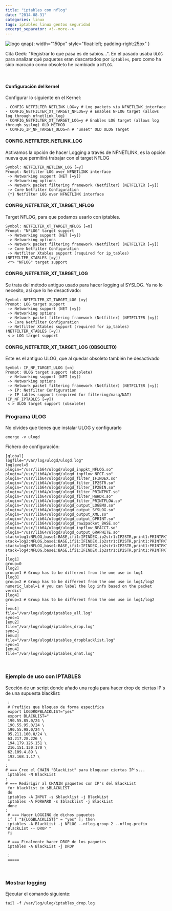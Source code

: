 ```yaml
---
title: "iptables con nflog"
date: "2014-08-31"
categories: linux
tags: iptables linux gentoo seguridad
excerpt_separator: <!--more-->
---
```



![logo qnap](/assets/img/original/imagenes_web111.jpg){: width="150px" style="float:left; padding-right:25px" } 

Cita Geek: "Registrar lo que pasa es de sabios...". En el pasado usaba `ULOG` para analizar qué paquetes eran descartados por `iptables`, pero como ha sido marcado como obsoleto he cambiado a `NFLOG`.

<br clear="left"/>
<!--more-->


#### Configuración del kernel

Configurar lo siguiente en el Kernel:

```config
- CONFIG_NETFILTER_NETLINK_LOG=y # Log packets via NFNETLINK interface
- CONFIG_NETFILTER_XT_TARGET_NFLOG=y # Enables NFLOG target (allows log through nfnetlink_log)
- CONFIG_NETFILTER_XT_TARGET_LOG=y # Enables LOG target (allows log through syslog) OLD METHOD
- CONFIG_IP_NF_TARGET_ULOG=n # "unset" OLD ULOG Target
```

#### CONFIG_NETFILTER_NETLINK_LOG

Activamos la opción de hacer Logging a través de NFNETLINK, es la opción nueva que permitirá trabajar con el target NFLOG

```kernel
Symbol: NETFILTER_NETLINK_LOG [=y]
Prompt: Netfilter LOG over NFNETLINK interface
 -> Networking support (NET [=y])
 -> Networking options
 -> Network packet filtering framework (Netfilter) (NETFILTER [=y])
 -> Core Netfilter Configuration
 {*} Netfilter LOG over NFNETLINK interface
```

#### CONFIG_NETFILTER_XT_TARGET_NFLOG

Target NFLOG, para que podamos usarlo con iptables.

```kernel
Symbol: NETFILTER_XT_TARGET_NFLOG [=m] 
Prompt: "NFLOG" target support
 -> Networking support (NET [=y]) 
 -> Networking options
 -> Network packet filtering framework (Netfilter) (NETFILTER [=y]) 
 -> Core Netfilter Configuration
 -> Netfilter Xtables support (required for ip_tables) (NETFILTER_XTABLES [=y]) 
 <*> "NFLOG" target support
```

#### CONFIG_NETFILTER_XT_TARGET_LOG

Se trata del método antiguo usado para hacer logging al SYSLOG. Ya no lo necesito, así que lo he desactivado:

```kernel
Symbol: NETFILTER_XT_TARGET_LOG [=y]
Prompt: LOG target support
 -> Networking support (NET [=y])
 -> Networking options 
 -> Network packet filtering framework (Netfilter) (NETFILTER [=y]) 
 -> Core Netfilter Configuration 
 -> Netfilter Xtables support (required for ip_tables) (NETFILTER_XTABLES [=y])
 < > LOG target support
```

#### CONFIG_NETFILTER_XT_TARGET_LOG (OBSOLETO)

Este es el antiguo ULOG, que al quedar obsoleto también he desactivado

```kernel
Symbol: IP_NF_TARGET_ULOG [=n] 
Prompt: ULOG target support (obsolete) 
 -> Networking support (NET [=y])
 -> Networking options
 -> Network packet filtering framework (Netfilter) (NETFILTER [=y])
 -> IP: Netfilter Configuration
 -> IP tables support (required for filtering/masq/NAT) (IP_NF_IPTABLES [=y])
 < > ULOG target support (obsolete)
```

### Programa ULOG

No olvides que tienes que instalar ULOG y configurarlo

```console
emerge -v ulogd
```

Fichero de configuración:

```config
[global]
logfile="/var/log/ulogd/ulogd.log"
loglevel=5
plugin="/usr/lib64/ulogd/ulogd_inppkt_NFLOG.so"
plugin="/usr/lib64/ulogd/ulogd_inpflow_NFCT.so"
plugin="/usr/lib64/ulogd/ulogd_filter_IFINDEX.so"
plugin="/usr/lib64/ulogd/ulogd_filter_IP2STR.so"
plugin="/usr/lib64/ulogd/ulogd_filter_IP2BIN.so"
plugin="/usr/lib64/ulogd/ulogd_filter_PRINTPKT.so"
plugin="/usr/lib64/ulogd/ulogd_filter_HWHDR.so"
plugin="/usr/lib64/ulogd/ulogd_filter_PRINTFLOW.so"
plugin="/usr/lib64/ulogd/ulogd_output_LOGEMU.so"
plugin="/usr/lib64/ulogd/ulogd_output_SYSLOG.so"
plugin="/usr/lib64/ulogd/ulogd_output_XML.so"
plugin="/usr/lib64/ulogd/ulogd_output_GPRINT.so"
plugin="/usr/lib64/ulogd/ulogd_raw2packet_BASE.so"
plugin="/usr/lib64/ulogd/ulogd_inpflow_NFACCT.so"
plugin="/usr/lib64/ulogd/ulogd_output_GRAPHITE.so"
stack=log1:NFLOG,base1:BASE,ifi1:IFINDEX,ip2str1:IP2STR,print1:PRINTPKT,emu1:LOGEMU
stack=log2:NFLOG,base1:BASE,ifi1:IFINDEX,ip2str1:IP2STR,print1:PRINTPKT,emu2:LOGEMU
stack=log3:NFLOG,base1:BASE,ifi1:IFINDEX,ip2str1:IP2STR,print1:PRINTPKT,emu3:LOGEMU
stack=log4:NFLOG,base1:BASE,ifi1:IFINDEX,ip2str1:IP2STR,print1:PRINTPKT,emu4:LOGEMU
:
[log1]
group=0
[log2]
group=1 # Group has to be different from the one use in log1
[log3]
group=2 # Group has to be different from the one use in log1/log2
numeric_label=1 # you can label the log info based on the packet verdict
[log4]
group=3 # Group has to be different from the one use in log1/log2
:
[emu1]
file="/var/log/ulogd/iptables_all.log"
sync=1
[emu2]
file="/var/log/ulogd/iptables_drop.log"
sync=1
[emu3]
file="/var/log/ulogd/iptables_dropblacklist.log"
sync=1
[emu4]
file="/var/log/ulogd/iptables_dnat.log"
```

<br/>

### Ejemplo de uso con IPTABLES

Sección de un script donde añado una regla para hacer drop de ciertas IP's de una supuesta blacklist:

```console
 :
 # Prefijos que bloqueo de forma especifica
 export LOGDROPBLACKLIST="yes" 
 export BLACKLIST="
 190.55.85.0/24 \
 190.55.95.0/24 \
 190.55.98.0/24 \
 95.211.100.0/24 \
 63.217.28.226 \
 194.179.126.151 \
 216.151.130.170 \
 62.109.4.89 \
 192.168.1.17 \
 "
:
# === Creo el CHAIN "BlackList" para bloquear ciertas IP's...
 iptables -N BlackList
:
# === Redirigir al CHANIN paquetes con IP's del BlackList
 for blacklist in $BLACKLIST
 do
 iptables -A INPUT -s $blacklist -j BlackList
 iptables -A FORWARD -s $blacklist -j BlackList
 done
:
 # === Hacer LOGGING de dichos paquetes
 if [ "${LOGBLACKLIST}" = "yes" ]; then
 iptables -A BlackList -j NFLOG --nflog-group 2 --nflog-prefix "BlackList -- DROP "
 fi
 
 # === Finalmente hacer DROP de los paquetes
 iptables -A BlackList -j DROP
 
 :
 =====
```
 
<br/>
### Mostrar logging

Ejecutar el comando siguiente: 

```console
tail -f /var/log/ulog/iptables_drop.log
```
